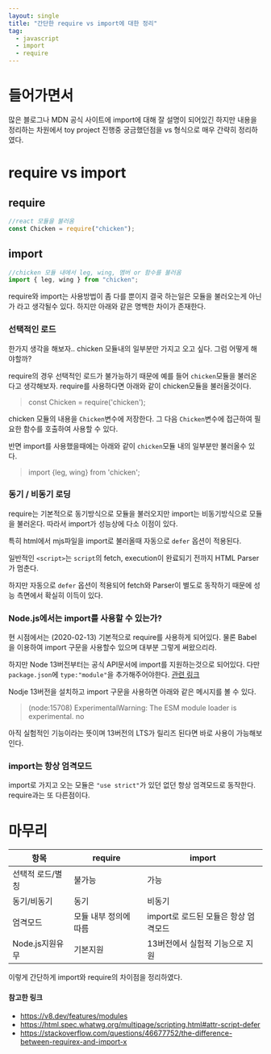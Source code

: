 ```yaml
---
layout: single
title: "간단한 require vs import에 대한 정리"
tag:
  - javascript
  - import
  - require
---
```


# 들어가면서

많은 블로그나 MDN 공식 사이트에 import에 대해 잘 설명이 되어있긴 하지만 내용을 정리하는 차원에서 toy project 진행중 궁금했던점을 vs 형식으로 매우 간략히 정리하였다.

# require vs import

## require

```js
//react 모듈을 불러옴
const Chicken = require("chicken");
```

## import

```js
//chicken 모듈 내에서 leg, wing, 멤버 or 함수를 불러옴
import { leg, wing } from "chicken";
```

require와 import는 사용방법이 좀 다를 뿐이지 결국 하는일은 모듈을 불러오는게 아닌가 라고 생각될수 있다. 하지만 아래와 같은 명백한 차이가 존재한다.

### 선택적인 로드

한가지 생각을 해보자.. chicken 모듈내의 일부분만 가지고 오고 싶다. 그럼 어떻게 해야할까?

require의 경우 선택적인 로드가 불가능하기 때문에 예를 들어 `chicken`모듈을 불러온다고 생각해보자. require를 사용하다면 아래와 같이 chicken모듈을 불러올것이다.

> const Chicken = require('chicken');

chicken 모듈의 내용을 `Chicken`변수에 저장한다. 그 다음 `Chicken`변수에 접근하여 필요한 함수를 호출하여 사용할 수 있다.

반면 import를 사용했을때에는 아래와 같이 `chicken`모듈 내의 일부분만 불러올수 있다.

> import {leg, wing} from 'chicken';

### 동기 / 비동기 로딩

require는 기본적으로 동기방식으로 모듈을 불러오지만 import는 비동기방식으로 모듈을 불러온다. 따라서 import가 성능상에 다소 이점이 있다.

특히 html에서 mjs파일을 import로 불러올때 자동으로 `defer` 옵션이 적용된다.

일반적인 `<script>`는 `script`의 fetch, execution이 완료되기 전까지 HTML Parser가 멈춘다.

하지만 자동으로 `defer` 옵션이 적용되어 fetch와 Parser이 별도로 동작하기 때문에 성능 측면에서 확실히 이득이 있다.

### Node.js에서는 import를 사용할 수 있는가?

현 시점에서는 (2020-02-13) 기본적으로 require를 사용하게 되어있다. 물론 Babel을 이용하여 import 구문을 사용할수 있으며 대부분 그렇게 써왔으리라.

하지만 Node 13버전부터는 공식 API문서에 import를 지원하는것으로 되어있다. 다만 `package.json`에 `type:"module"`을 추가해주어야한다. [관련 링크](https://nodejs.org/api/esm.html#esm_package_json_type_field)

Nodje 13버전을 설치하고 import 구문을 사용하면 아래와 같은 메시지를 볼 수 있다.

> (node:15708) ExperimentalWarning: The ESM module loader is experimental.
> no

아직 실험적인 기능이라는 뜻이며 13버전의 LTS가 릴리즈 된다면 바로 사용이 가능해보인다.

### import는 항상 엄격모드

import로 가지고 오는 모듈은 `"use strict"`가 있던 없던 항상 엄격모드로 동작한다. require과는 또 다른점이다.

# 마무리

| 항목             | require               | import                               |
| ---------------- | --------------------- | ------------------------------------ |
| 선택적 로드/별칭 | 불가능                | 가능                                 |
| 동기/비동기      | 동기                  | 비동기                               |
| 엄격모드         | 모듈 내부 정의에 따름 | import로 로드된 모듈은 항상 엄격모드 |
| Node.js지원유무  | 기본지원              | 13버전에서 실험적 기능으로 지원      |

이렇게 간단하게 import와 require의 차이점을 정리하였다.

#### 참고한 링크

- https://v8.dev/features/modules
- https://html.spec.whatwg.org/multipage/scripting.html#attr-script-defer
- https://stackoverflow.com/questions/46677752/the-difference-between-requirex-and-import-x
